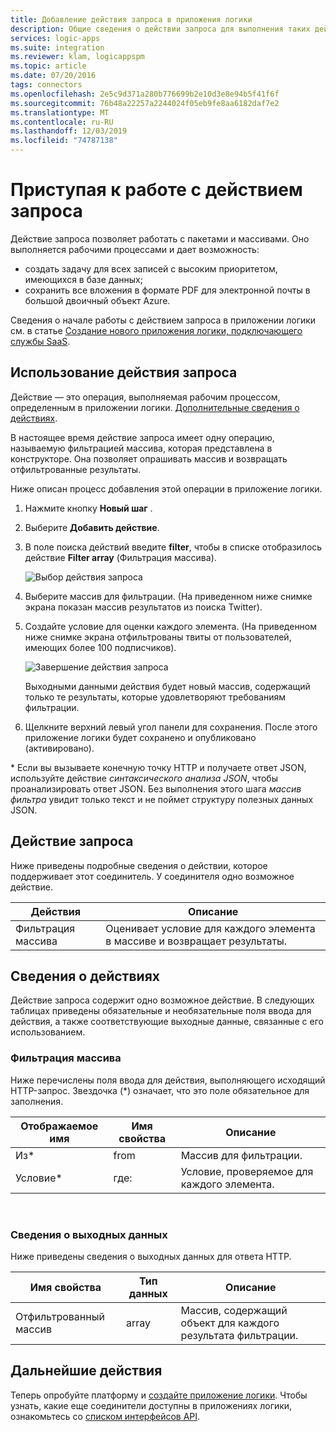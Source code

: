 ```yaml
---
title: Добавление действия запроса в приложения логики
description: Общие сведения о действии запроса для выполнения таких действий, как фильтр массива
services: logic-apps
ms.suite: integration
ms.reviewer: klam, logicappspm
ms.topic: article
ms.date: 07/20/2016
tags: connectors
ms.openlocfilehash: 2e5c9d371a280b776699b2e10d3e8e94b5f41f6f
ms.sourcegitcommit: 76b48a22257a2244024f05eb9fe8aa6182daf7e2
ms.translationtype: MT
ms.contentlocale: ru-RU
ms.lasthandoff: 12/03/2019
ms.locfileid: "74787138"
---
```

# <a name="get-started-with-the-query-action"></a>Приступая к работе с действием запроса

Действие запроса позволяет работать с пакетами и массивами. Оно выполняется рабочими процессами и дает возможность:

* создать задачу для всех записей с высоким приоритетом, имеющихся в базе данных;
* сохранить все вложения в формате PDF для электронной почты в большой двоичный объект Azure.

Сведения о начале работы с действием запроса в приложении логики см. в статье [Создание нового приложения логики, подключающего службы SaaS](../logic-apps/quickstart-create-first-logic-app-workflow.md).

## <a name="use-the-query-action"></a>Использование действия запроса

Действие — это операция, выполняемая рабочим процессом, определенным в приложении логики. 
[Дополнительные сведения о действиях](../connectors/apis-list.md).  

В настоящее время действие запроса имеет одну операцию, называемую фильтрацией массива, которая представлена в конструкторе. Она позволяет опрашивать массив и возвращать отфильтрованные результаты.

Ниже описан процесс добавления этой операции в приложение логики.

1. Нажмите кнопку **Новый шаг** .
2. Выберите **Добавить действие**.
3. В поле поиска действий введите **filter**, чтобы в списке отобразилось действие **Filter array** (Фильтрация массива).
   
    ![Выбор действия запроса](./media/connectors-native-query/using-action-1.png)
4. Выберите массив для фильтрации. (На приведенном ниже снимке экрана показан массив результатов из поиска Twitter).
5. Создайте условие для оценки каждого элемента. (На приведенном ниже снимке экрана отфильтрованы твиты от пользователей, имеющих более 100 подписчиков).
   
    ![Завершение действия запроса](./media/connectors-native-query/using-action-2.png)
   
    Выходными данными действия будет новый массив, содержащий только те результаты, которые удовлетворяют требованиям фильтрации.
6. Щелкните верхний левый угол панели для сохранения. После этого приложение логики будет сохранено и опубликовано (активировано).

\* Если вы вызываете конечную точку HTTP и получаете ответ JSON, используйте действие _синтаксического анализа JSON_, чтобы проанализировать ответ JSON. Без выполнения этого шага _массив фильтра_ увидит только текст и не поймет структуру полезных данных JSON.

## <a name="query-action"></a>Действие запроса
Ниже приведены подробные сведения о действии, которое поддерживает этот соединитель. У соединителя одно возможное действие.

| Действия | Описание |
| --- | --- |
| Фильтрация массива |Оценивает условие для каждого элемента в массиве и возвращает результаты. |

## <a name="action-details"></a>Сведения о действиях
Действие запроса содержит одно возможное действие. В следующих таблицах приведены обязательные и необязательные поля ввода для действия, а также соответствующие выходные данные, связанные с его использованием.

### <a name="filter-array"></a>Фильтрация массива
Ниже перечислены поля ввода для действия, выполняющего исходящий HTTP-запрос.
Звездочка (*) означает, что это поле обязательное для заполнения.

| Отображаемое имя | Имя свойства | Описание |
| --- | --- | --- |
| Из* |from |Массив для фильтрации. |
| Условие* |где: |Условие, проверяемое для каждого элемента. |

<br>

### <a name="output-details"></a>Сведения о выходных данных
Ниже приведены сведения о выходных данных для ответа HTTP.

| Имя свойства | Тип данных | Описание |
| --- | --- | --- |
| Отфильтрованный массив |array |Массив, содержащий объект для каждого результата фильтрации. |

## <a name="next-steps"></a>Дальнейшие действия
Теперь опробуйте платформу и [создайте приложение логики](../logic-apps/quickstart-create-first-logic-app-workflow.md). Чтобы узнать, какие еще соединители доступны в приложениях логики, ознакомьтесь со [списком интерфейсов API](apis-list.md).

